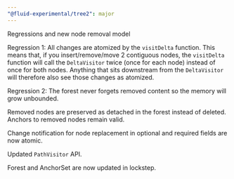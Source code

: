 ```yaml
---
"@fluid-experimental/tree2": major
---
```


Regressions and new node removal model

Regression 1: All changes are atomized by the `visitDelta` function. This means that, if you insert/remove/move 2 contiguous nodes, the `visitDelta` function will call the `DeltaVisitor` twice (once for each node) instead of once for both nodes. Anything that sits downstream from the `DeltaVisitor` will therefore also see those changes as atomized.

Regression 2: The forest never forgets removed content so the memory will grow unbounded.

Removed nodes are preserved as detached in the forest instead of deleted. Anchors to removed nodes remain valid.

Change notification for node replacement in optional and required fields are now atomic.

Updated `PathVisitor` API.

Forest and AnchorSet are now updated in lockstep.
